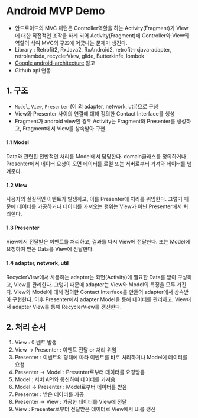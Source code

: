 Android MVP Demo
================
* 안드로이드의 MVC 패턴은 Controller역할을 하는 Activity(Fragment)가 View에 대한 직접적인 조작을 하게 되어 Activity(Fragment)에 Controller와 View의 역할이 섞여 MVC의 구조에 어긋나는 문제가 생긴다.
* Library : Retrofit2, RxJava2, RxAndroid2, retrofit-rxjava-adapter, retrolambda, recyclerView, glide, Butterkinfe, lombok
* [Google android-architecture](https://github.com/googlesamples/android-architecture) 참고
* Github api 연동

## 1. 구조
* <code>Model</code>, <code>View</code>, <code>Presenter</code> (이 외 adapter, network, util)으로 구성
* View와 Presenter 사이의 연결에 대해 정의한 Contact Interface를 생성
* Fragment가 android view인 경우 Activity는 Fragment와 Presenter를 생성하고, Fragment에서 View를 상속받아 구현

#### 1.1 Model
Data와 관련된 전반적인 처리를 Model에서 담당한다. domain클래스를 정의하거나 Presenter에서 데이터 요청이 오면 데이터를 로컬 또는 서버로부터 가져와 데이터를 넘겨준다.

#### 1.2 View
사용자의 실질적인 이벤트가 발생하고, 이를 Presenter에 처리를 위임한다. 그렇기 때문에 데이터를 가공하거나 데이터를 가져오는 행위는 View가 아닌 Presenter에서 처리한다.

#### 1.3 Presenter
View에서 전달받은 이벤트를 처리하고, 결과를 다시 View에 전달한다. 또는 Model에 요청하여 받은 Data를 View에 전달한다.

#### 1.4 adapter, network, util
RecyclerView에서 사용하는 adapter는 화면(Activity)에 필요한 Data를 받아 구성하고, View를 관리한다. 그렇기 때문에 adapter는 View와 Model의 특징을 모두 가진다. View와 Model에 대해 정의한 Contact Interface를 만들어 adapter에서 상속받아 구현한다. 이후 Presenter에서 adapter Model을 통해 데이터를 관리하고, View에서 adapter View를 통해 RecyclerView를 갱신한다.

## 2. 처리 순서
1. View : 이벤트 발생
2. View -> Presenter : 이벤트 전달 or 처리 위임
3. Presenter : 이벤트의 형태에 따라 이벤트를 바로 처리하거나 Model에 데이터를 요청
4. Presenter -> Model : Presenter로부터 데이터를 요청받음
5. Model : 서버 API와 통신하여 데이터를 가져옴
6. Model -> Presenter : Model로부터 데이터를 받음
7. Presenter : 받은 데이터를 가공
8. Presenter -> View : 가공한 데이터를 View에 전달
9. View : Presenter로부터 전달받은 데이터로 View에서 UI를 갱신
